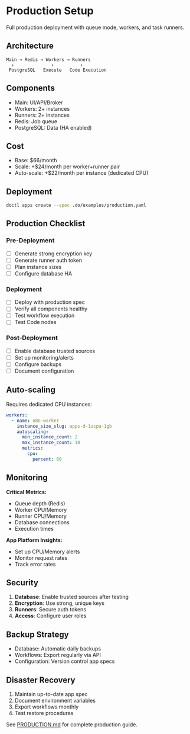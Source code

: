 # Production Setup

Full production deployment with queue mode, workers, and task runners.

## Architecture

```
Main → Redis → Workers → Runners
  ↓              ↓          ↓
 PostgreSQL   Execute   Code Execution
```

## Components

- Main: UI/API/Broker
- Workers: 2+ instances
- Runners: 2+ instances
- Redis: Job queue
- PostgreSQL: Data (HA enabled)

## Cost

- Base: $66/month
- Scale: +$24/month per worker+runner pair
- Auto-scale: +$22/month per instance (dedicated CPU)

## Deployment

```bash
doctl apps create --spec .do/examples/production.yaml
```

## Production Checklist

### Pre-Deployment
- [ ] Generate strong encryption key
- [ ] Generate runner auth token
- [ ] Plan instance sizes
- [ ] Configure database HA

### Deployment
- [ ] Deploy with production spec
- [ ] Verify all components healthy
- [ ] Test workflow execution
- [ ] Test Code nodes

### Post-Deployment
- [ ] Enable database trusted sources
- [ ] Set up monitoring/alerts
- [ ] Configure backups
- [ ] Document configuration

## Auto-scaling

Requires dedicated CPU instances:

```yaml
workers:
  - name: n8n-worker
    instance_size_slug: apps-d-1vcpu-1gb
    autoscaling:
      min_instance_count: 2
      max_instance_count: 10
      metrics:
        cpu:
          percent: 80
```

## Monitoring

**Critical Metrics:**
- Queue depth (Redis)
- Worker CPU/Memory
- Runner CPU/Memory
- Database connections
- Execution times

**App Platform Insights:**
- Set up CPU/Memory alerts
- Monitor request rates
- Track error rates

## Security

1. **Database**: Enable trusted sources after testing
2. **Encryption**: Use strong, unique keys
3. **Runners**: Secure auth tokens
4. **Access**: Configure user roles

## Backup Strategy

- Database: Automatic daily backups
- Workflows: Export regularly via API
- Configuration: Version control app specs

## Disaster Recovery

1. Maintain up-to-date app spec
2. Document environment variables
3. Export workflows monthly
4. Test restore procedures

See [PRODUCTION.md](../PRODUCTION.md) for complete production guide.

